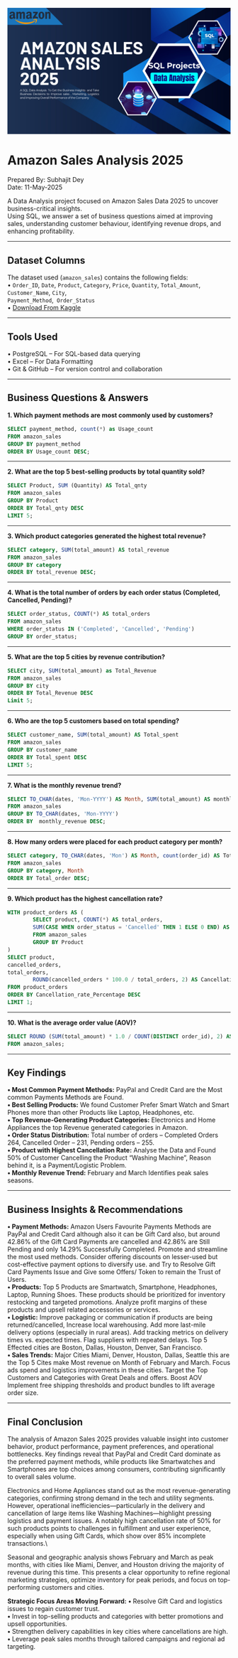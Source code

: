 ![Updated Photo](https://github.com/SubhajitDey2/amazon_sales_analysis_2025/blob/main/amazonsalesanalysisbg.png)
# Amazon Sales Analysis 2025
Prepared By: Subhajit Dey\
Date: 11-May-2025

A Data Analysis project focused on Amazon Sales Data 2025 to uncover business-critical insights.\
Using SQL, we answer a set of business questions aimed at improving sales, understanding customer behaviour, identifying revenue drops, and enhancing profitability.
_____________________________________________________________________________________________________________________________________________________________________________________________________________

## Dataset Columns
The dataset used (```amazon_sales```) contains the following fields:\
 •	```Order_ID```, ```Date```, ```Product```, ```Category```, ```Price```, ```Quantity```, ```Total_Amount```, ```Customer_Name```, ```City```,\
```Payment_Method```,``` Order_Status```\
 • [Download From Kaggle](https://www.kaggle.com/datasets/zahidmughal2343/amazon-sales-2025/data)
_____________________________________________________________________________________________________________________________________________________________________________________________________________

## Tools Used
•	PostgreSQL – For SQL-based data querying\
•	Excel – For Data Formatting\
•	Git & GitHub – For version control and collaboration
_____________________________________________________________________________________________________________________________________________________________________________________________________________

## Business Questions & Answers

**1.	Which payment methods are most commonly used by customers?** <br>
  ```sql
SELECT payment_method, count(*) as Usage_count
FROM amazon_sales
GROUP BY payment_method
ORDER BY Usage_count DESC;
```
_____________________________________________________________________________________________________________________________________________________________________________________________________________

 **2.	What are the top 5 best-selling products by total quantity sold?**
```sql
SELECT Product, SUM (Quantity) AS Total_qnty
FROM amazon_sales
GROUP BY Product
ORDER BY Total_qnty DESC
LIMIT 5;
```
_____________________________________________________________________________________________________________________________________________________________________________________________________________

**3.	Which product categories generated the highest total revenue?**
```sql
SELECT category, SUM(total_amount) AS total_revenue
FROM amazon_sales
GROUP BY category
ORDER BY total_revenue DESC;
```
_____________________________________________________________________________________________________________________________________________________________________________________________________________
**4.	What is the total number of orders by each order status (Completed, Cancelled, Pending)?**
```sql
SELECT order_status, COUNT(*) AS total_orders
FROM amazon_sales
WHERE order_status IN ('Completed', 'Cancelled', 'Pending')
GROUP BY order_status;
```
_____________________________________________________________________________________________________________________________________________________________________________________________________________
**5.	What are the top 5 cities by revenue contribution?**
```sql
SELECT city, SUM(total_amount) as Total_Revenue
FROM amazon_sales
GROUP BY city
ORDER BY Total_Revenue DESC
Limit 5;
```
_____________________________________________________________________________________________________________________________________________________________________________________________________________
**6.	Who are the top 5 customers based on total spending?**
```sql
SELECT customer_name, SUM(total_amount) AS Total_spent
FROM amazon_sales
GROUP BY customer_name
ORDER BY Total_spent DESC
LIMIT 5;
```
_____________________________________________________________________________________________________________________________________________________________________________________________________________
**7.	What is the monthly revenue trend?**
```sql
SELECT TO_CHAR(dates, 'Mon-YYYY') AS Month, SUM(total_amount) AS monthly_Revenue
FROM amazon_sales
GROUP BY TO_CHAR(dates, 'Mon-YYYY')
ORDER BY  monthly_revenue DESC;
```
_____________________________________________________________________________________________________________________________________________________________________________________________________________
**8.	How many orders were placed for each product category per month?**
```sql
SELECT category, TO_CHAR(dates, 'Mon') AS Month, count(order_id) AS Total_order
FROM amazon_sales
GROUP BY category, Month
ORDER BY Total_order DESC;
```
_____________________________________________________________________________________________________________________________________________________________________________________________________________
**9.	Which product has the highest cancellation rate?**
```sql
WITH product_orders AS (
		SELECT product, COUNT(*) AS total_orders,
		SUM(CASE WHEN order_status = 'Cancelled' THEN 1 ELSE 0 END) AS cancelled_orders
		FROM amazon_sales
		GROUP BY Product
)
SELECT product, 
cancelled_orders,
total_orders,
		ROUND(cancelled_orders * 100.0 / total_orders, 2) AS Cancellation_rate_Percentage
FROM product_orders
ORDER BY Cancellation_rate_Percentage DESC
LIMIT 1;
```
_____________________________________________________________________________________________________________________________________________________________________________________________________________
**10.	What is the average order value (AOV)?**
```sql
SELECT ROUND (SUM(total_amount) * 1.0 / COUNT(DISTINCT order_id), 2) AS Average_Order_Value
FROM amazon_sales;
```
_____________________________________________________________________________________________________________________________________________________________________________________________________________
## Key Findings
**•	Most Common Payment Methods:** PayPal and Credit Card are the Most common Payments Methods are Found. <br>
**•	Best Selling Products:** We found Customer Prefer Smart Watch and Smart Phones more than other Products like Laptop, Headphones, etc. <br>
**•	Top Revenue-Generating Product Categories:** Electronics and Home Appliances the top Revenue generated categories in Amazon.  <br>
**•	Order Status Distribution:** Total number of orders – Completed Orders 264, Cancelled Order – 231, Pending orders – 255. <br>
**•	Product with Highest Cancellation Rate:** Analyse the Data and Found 50% of Customer Cancelling the Product “Washing Machine”, Reason behind it, is a Payment/Logistic Problem. <br> 
**•	Monthly Revenue Trend:** February and March Identifies peak sales seasons. <br>
_____________________________________________________________________________________________________________________________________________________________________________________________________________
## Business Insights & Recommendations
**•	Payment Methods:** Amazon Users Favourite Payments Methods are PayPal and Credit Card although also it can be Gift Card also, but around 42.86% of the Gift Card Payments are cancelled and 42.86% are Still Pending and only 14.29% Successfully Completed. Promote and streamline the most used methods. Consider offering discounts on lesser-used but cost-effective payment options to diversify use. and Try to Resolve Gift Card Payments Issue and Give some Offers/ Token to remain the Trust of Users. <br>
**•	Products:** Top 5 Products are Smartwatch, Smartphone, Headphones, Laptop, Running Shoes. These products should be prioritized for inventory restocking and targeted promotions. Analyze profit margins of these products and upsell related accessories or services.<br>
**•	Logistic:** Improve packaging or communication if products are being returned/cancelled, Increase local warehousing. Add more last-mile delivery options (especially in rural areas). Add tracking metrics on delivery times vs. expected times. Flag suppliers with repeated delays. Top 5 Effected cities are Boston, Dallas, Houston, Denver, San Francisco. <br>
**•	Sales Trends:** Major Cities Miami, Denver, Houston, Dallas, Seattle this are the Top 5 Cites make Most revenue on Month of February and March. Focus ads spend and logistics improvements in these cities. Target the Top Customers and Categories with Great Deals and offers. Boost AOV Implement free shipping thresholds and product bundles to lift average order size.<br>
_____________________________________________________________________________________________________________________________________________________________________________________________________________
## Final Conclusion 

The analysis of Amazon Sales 2025 provides valuable insight into customer behavior, product performance, payment preferences, and operational bottlenecks. Key findings reveal that PayPal and Credit Card dominate as the preferred payment methods, while products like Smartwatches and Smartphones are top choices among consumers, contributing significantly to overall sales volume. <br> 

Electronics and Home Appliances stand out as the most revenue-generating categories, confirming strong demand in the tech and utility segments. However, operational inefficiencies—particularly in the delivery and cancellation of large items like Washing Machines—highlight pressing logistics and payment issues. A notably high cancellation rate of 50% for such products points to challenges in fulfillment and user experience, especially when using Gift Cards, which show over 85% incomplete transactions.\

Seasonal and geographic analysis shows February and March as peak months, with cities like Miami, Denver, and Houston driving the majority of revenue during this time. This presents a clear opportunity to refine regional marketing strategies, optimize inventory for peak periods, and focus on top-performing customers and cities.

**Strategic Focus Areas Moving Forward:**
**•**	Resolve Gift Card and logistics issues to regain customer trust.\
**•**	Invest in top-selling products and categories with better promotions and upsell opportunities.\
**•**	Strengthen delivery capabilities in key cities where cancellations are high.\
**•**	Leverage peak sales months through tailored campaigns and regional ad targeting.
